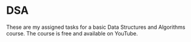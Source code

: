 # DSA
These are my assigned tasks for a basic Data Structures and Algorithms course. The course is free and available on YouTube.
